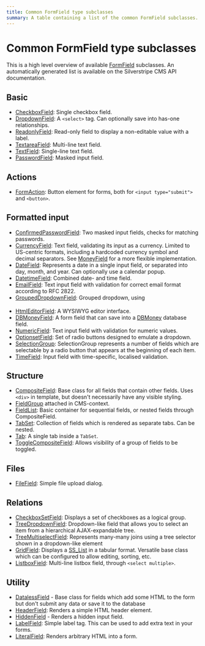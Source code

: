 ```yaml
---
title: Common FormField type subclasses
summary: A table containing a list of the common FormField subclasses.
---
```


# Common FormField type subclasses

This is a high level overview of available [FormField](api:SilverStripe\Forms\FormField) subclasses. An automatically generated list is available 
on the Silverstripe CMS API documentation.

## Basic

 * [CheckboxField](api:SilverStripe\Forms\CheckboxField): Single checkbox field.
 * [DropdownField](api:SilverStripe\Forms\DropdownField): A `<select>` tag. Can optionally save into has-one relationships.
 * [ReadonlyField](api:SilverStripe\Forms\ReadonlyField): Read-only field to display a non-editable value with a label.
 * [TextareaField](api:SilverStripe\Forms\TextareaField): Multi-line text field.
 * [TextField](api:SilverStripe\Forms\TextField): Single-line text field.
 * [PasswordField](api:SilverStripe\Forms\PasswordField): Masked input field.

## Actions

 * [FormAction](api:SilverStripe\Forms\FormAction): Button element for forms, both for `<input type="submit">` and `<button>`.

## Formatted input

 * [ConfirmedPasswordField](api:SilverStripe\Forms\ConfirmedPasswordField): Two masked input fields, checks for matching passwords.
 * [CurrencyField](api:SilverStripe\Forms\CurrencyField): Text field, validating its input as a currency. Limited to US-centric formats, including a hardcoded currency symbol and decimal separators. 
 See [MoneyField](api:SilverStripe\Forms\MoneyField) for a more flexible implementation.
 * [DateField](api:SilverStripe\Forms\DateField): Represents a date in a single input field, or separated into day, month, and year. Can optionally use a calendar popup.
 * [DatetimeField](api:SilverStripe\Forms\DatetimeField): Combined date- and time field.
 * [EmailField](api:SilverStripe\Forms\EmailField): Text input field with validation for correct email format according to RFC 2822.
 * [GroupedDropdownField](api:SilverStripe\Forms\GroupedDropdownField): Grouped dropdown, using <optgroup> tags.
 * [HtmlEditorField](api:SilverStripe\Forms\HTMLEditor\HtmlEditorField): A WYSIWYG editor interface.
 * [DBMoneyField](api:SilverStripe\ORM\FieldType\DBMoneyField): A form field that can save into a [DBMoney](api:SilverStripe\ORM\FieldType\DBMoney) database field.
 * [NumericField](api:SilverStripe\Forms\NumericField): Text input field with validation for numeric values.
 * [OptionsetField](api:SilverStripe\Forms\OptionsetField): Set of radio buttons designed to emulate a dropdown.
 * [SelectionGroup](api:SilverStripe\Forms\SelectionGroup): SelectionGroup represents a number of fields which are selectable by a radio button that appears at the beginning of each item.
 * [TimeField](api:SilverStripe\Forms\TimeField): Input field with time-specific, localised validation.

## Structure

 * [CompositeField](api:SilverStripe\Forms\CompositeField): Base class for all fields that contain other fields. Uses `<div>` in template, but
doesn't necessarily have any visible styling.
 * [FieldGroup](api:SilverStripe\Forms\FieldGroup) attached in CMS-context.
 * [FieldList](api:SilverStripe\Forms\FieldList): Basic container for sequential fields, or nested fields through CompositeField.
 * [TabSet](api:SilverStripe\Forms\TabSet): Collection of fields which is rendered as separate tabs. Can be nested.
 * [Tab](api:SilverStripe\Forms\Tab): A single tab inside a `TabSet`.
 * [ToggleCompositeField](api:SilverStripe\Forms\ToggleCompositeField): Allows visibility of a group of fields to be toggled.

## Files

 * [FileField](api:SilverStripe\Forms\FileField): Simple file upload dialog.

## Relations

 * [CheckboxSetField](api:SilverStripe\Forms\CheckboxSetField): Displays a set of checkboxes as a logical group.
 * [TreeDropdownField](api:SilverStripe\Forms\TreeDropdownField): Dropdown-like field that allows you to select an item from a hierarchical AJAX-expandable tree.
 * [TreeMultiselectField](api:SilverStripe\Forms\TreeMultiselectField): Represents many-many joins using a tree selector shown in a dropdown-like element
 * [GridField](api:SilverStripe\Forms\GridField\GridField): Displays a [SS_List](api:SilverStripe\ORM\SS_List) in a tabular format. Versatile base class which can be configured to allow editing, sorting, etc.
 * [ListboxField](api:SilverStripe\Forms\ListboxField): Multi-line listbox field, through `<select multiple>`.


## Utility

 * [DatalessField](api:SilverStripe\Forms\DatalessField) - Base class for fields which add some HTML to the form but don't submit any data or
save it to the database
 * [HeaderField](api:SilverStripe\Forms\HeaderField): Renders a simple HTML header element.
 * [HiddenField](api:SilverStripe\Forms\HiddenField) - Renders a hidden input field.
 * [LabelField](api:SilverStripe\Forms\LabelField): Simple label tag. This can be used to add extra text in your forms.
 * [LiteralField](api:SilverStripe\Forms\LiteralField): Renders arbitrary HTML into a form.
